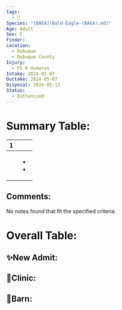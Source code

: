 ```yaml
---
tags:
  - 🦅
Species: "[BAEA](Bald-Eagle-(BAEA).md)"
Age: Adult
Sex: F
Finder: 
Location:
  - Dubuque
  - Dubuque County
Injury:
  - FX R Humerus
Intake: 2024-05-07
Outtake: 2024-05-07
Disposal: 2024-05-13
Status:
  - Euthanized
---
```


# Summary Table:

<div><table class="dataview table-view-table"><thead class="table-view-thead"><tr class="table-view-tr-header"><th class="table-view-th"><span></span><span class="dataview small-text">1</span></th><th class="table-view-th"><span></span></th></tr></thead><tbody class="table-view-tbody"><tr><td><span></span></td><td><ul class="dataview dataview-ul dataview-result-list-ul"><li class="dataview-result-list-li"><span></span></li><li class="dataview-result-list-li"><span></span></li></ul></td></tr></tbody></table></div>

## Comments:

<p><span><p dir="auto">No notes found that fit the specified criteria.</p></span></p>

# Overall Table:

## ✨New Admit:



## 🏥Clinic:



## 🏡Barn:


